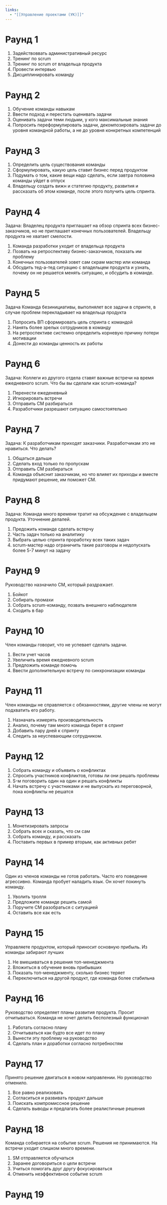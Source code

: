 ```yaml
---
links:
  - "[[Управление проектами (УК)]]"
---
```

# Раунд 1

1. Задействоввать административный ресурс
2. Тренинг по scrum
3. Тренинг по scrum от владельца продукта
4. Провести интервью
5. Дисциплинировать команду

# Раунд 2

1. Обучение команды навыкам
2. Ввести подход и перестать оценивать задачи
3. Оценивать задачи теми людьми, у кого максимальные знания
4. Попросить переформулировать задачи, декомпозировать задачи до уровня командной работы, а не до уровня конкретных компетенций

# Раунд 3

1. Определить цель существования команды
2. Сформулировать, какую цель ставит бизнес перед продуктом
3. Подумать о том, какие вещи надо сделать, если завтра половина команды уйдет в отпуск
4. Владельцу создать вижн и статегию продукту, развития и рассказать об этом команде, после этого получить цель спринта.
# Раунд 4
Задача: Владелец продукта приглашает на обзор спринта всех бизнес-заказчиков, но не приглашает конечных пользователей. Владельцу продукта не хватает смелости.
1. Команда разработки уходит от владельца продукта
2. Позвать на ретроспективу бизнес-заказчиков, показать им проблему
3. Конечных пользователей зовет сам скрам мастер или команда
4. Обсудить тед-а-тед ситуацию с владельцем продукта и узнать, почему он не решается менять ситуацию, и обсудить в команде.
# Раунд 5
Задача
Команда безинициативы, выполнялет все задачи в спринте, в случае проблем перекладывает на владельца продукта
1. Попросить ВП сформировать цель спринта с командой
2. Нанять более зрелых сотрудников в команду
3. На ретроспективе системно определить корневую причину потери мотивации
4. Донести до команды ценность их работы
# Раунд 6
Задача:
Коллеги из другого отдела ставят важные встречи на время ежедневного scrum. Что бы вы сделали как scrum-команда?
1. Перенести ежеденевный 
2. Игнорировать встречи
3. Отправить СМ разбираться
4. Разработчики разрешают ситуацию самостоятельно
# Раунд 7
Задача:
К разработчикам приходят заказчики. Разработчикам это не нравиться. Что делать?
1. Общаться дальше
2. Сделать вход только по пропускам
3. Отправить СМ разбираться
4. Команда объяснит заказчикам, но что влияет их приходы и вместе придумают решение, им поможет СМ.
# Раунд 8
Задача:
Команда много времени тратит на обсуждение с владельцем продукта. Уточнение делалей.
1. Предожить команде сделать встерчу
2. Часть задач только на аналитику
3. Выбрать целью спринта проработку всех таких задач
4. scrum-мастер надо ограничить такие разговоры и недопускать более 5-7 минут на задачу
# Раунд 9
Руководство назначило CМ, который раздражает.
1. Бойкот
2. Собирать промахи
3. Собрать scrum-команду, позвать внешнего наблюдателя
4. Сходить в бар
# Раунд 10
Член команды говорит, что не успевает сделать задачи.
1. Вести учет часов
2. Увеличить время ежедневного scrum
3. Предложить команде помочь
4. Ввести дополнительную встречу по синхронизации команды
# Раунд 11
Член команды не справляется с обязанностями, другие члены не могут подхватить его работу.
1. Назначать измерять производительность
2. Анализ, почему там много команда берет в спринт
3. Добавить пару дней к спринту
4. Следить за неуспевающим сотрудником.
# Раунд 12
1. Собрать команду и объявить о конфликтах
2. Спросить участников конфликтов, готовы ли они решать проблемы
3. S-м поговорить один на один и решать конфликты
4. Начать встречу с участниками и не выпускать из переговорной, пока конфликты не решатся
# Раунд 13
1. Монетизировать запросы
2. Собрать всех и сказать, что см сам 
3. Собрать команду, и рассказать
4. Поставить первых в пример вторым, как активных ребят
# Раунд 14
Один из членов команды не готов работать. Часто его поведение агрессивно. Команда пробует наладить язык. Он хочет покинуть команду. 
1. Уволить тролля
2. Предложите команде решить самой
3. Поручите СМ разобраться с ситуацией
4. Оставить все как есть
# Раунд 15
Управляете продуктом, который приносит основную прибыль. Из команды забирают лучших
1. Не вмешиваться в решения топ-менеджмента
2. Вложиться в обучение вновь прибывших
3. Показать топ-менеджменту, сколько бизнес теряет
4. Переключиться на другой продукт, где команда более стабильна
# Раунд 16
Руководство определяет планы развития продукта. Просит отчитываться. Команда не хочет делать бесполезный функционал
1. Работать согласно плану
2. Отчитываться как будто все идет по плану
3. Вынести эту проблему на руководство
4. Сделать план и доработки согласно потребностям
# Раунд 17
Принято решение двигаться в новом направлении. Но руководство отменило.
1. Все равно реализовать
2. Согласиться и развивать продукт дальше
3. Поискать компромиссное решение
4. Сделать выводы и предлагать более реалистичные решения
# Раунд 18
Команда собирается на событие scrum. Решения не принимаются. На встречи уходит слишком много времени.
1. SM отправляется обучаться
2. Заранее договориться о цели встречи
3. Учиться помогать друг другу фокусироваться
4. Отменить неэффективное событие scrum
# Раунд 19
